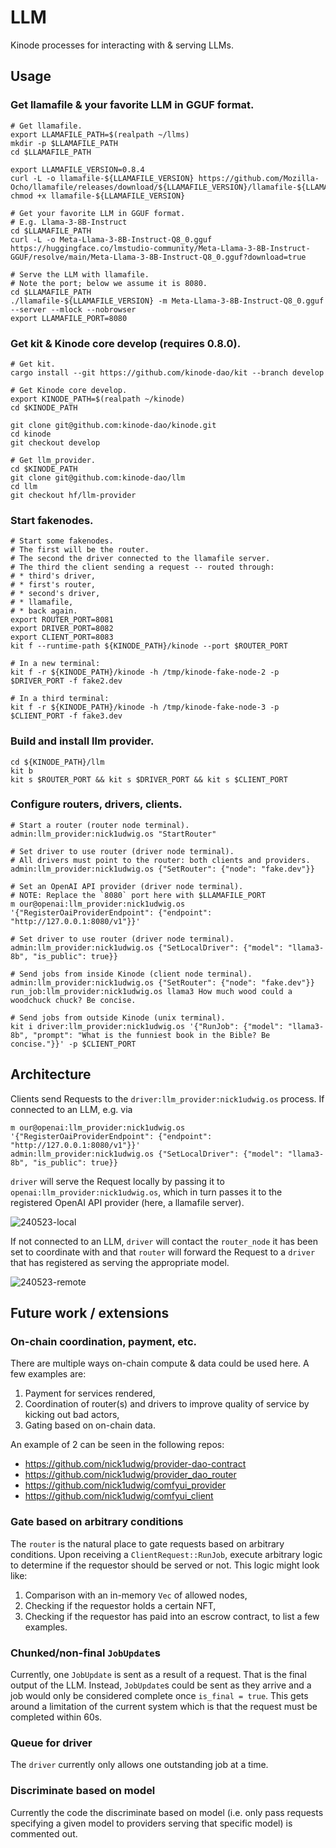 # LLM

Kinode processes for interacting with & serving LLMs.

## Usage

### Get llamafile & your favorite LLM in GGUF format.

```
# Get llamafile.
export LLAMAFILE_PATH=$(realpath ~/llms)
mkdir -p $LLAMAFILE_PATH
cd $LLAMAFILE_PATH

export LLAMAFILE_VERSION=0.8.4
curl -L -o llamafile-${LLAMAFILE_VERSION} https://github.com/Mozilla-Ocho/llamafile/releases/download/${LLAMAFILE_VERSION}/llamafile-${LLAMAFILE_VERSION}
chmod +x llamafile-${LLAMAFILE_VERSION}

# Get your favorite LLM in GGUF format.
# E.g. Llama-3-8B-Instruct
cd $LLAMAFILE_PATH
curl -L -o Meta-Llama-3-8B-Instruct-Q8_0.gguf https://huggingface.co/lmstudio-community/Meta-Llama-3-8B-Instruct-GGUF/resolve/main/Meta-Llama-3-8B-Instruct-Q8_0.gguf?download=true

# Serve the LLM with llamafile.
# Note the port; below we assume it is 8080.
cd $LLAMAFILE_PATH
./llamafile-${LLAMAFILE_VERSION} -m Meta-Llama-3-8B-Instruct-Q8_0.gguf --server --mlock --nobrowser
export LLAMAFILE_PORT=8080
```

### Get kit & Kinode core develop (requires 0.8.0).

```
# Get kit.
cargo install --git https://github.com/kinode-dao/kit --branch develop

# Get Kinode core develop.
export KINODE_PATH=$(realpath ~/kinode)
cd $KINODE_PATH

git clone git@github.com:kinode-dao/kinode.git
cd kinode
git checkout develop

# Get llm_provider.
cd $KINODE_PATH
git clone git@github.com:kinode-dao/llm
cd llm
git checkout hf/llm-provider
```

### Start fakenodes.

```
# Start some fakenodes.
# The first will be the router.
# The second the driver connected to the llamafile server.
# The third the client sending a request -- routed through:
# * third's driver,
# * first's router,
# * second's driver,
# * llamafile,
# * back again.
export ROUTER_PORT=8081
export DRIVER_PORT=8082
export CLIENT_PORT=8083
kit f --runtime-path ${KINODE_PATH}/kinode --port $ROUTER_PORT

# In a new terminal:
kit f -r ${KINODE_PATH}/kinode -h /tmp/kinode-fake-node-2 -p $DRIVER_PORT -f fake2.dev

# In a third terminal:
kit f -r ${KINODE_PATH}/kinode -h /tmp/kinode-fake-node-3 -p $CLIENT_PORT -f fake3.dev
```

### Build and install llm provider.

```
cd ${KINODE_PATH}/llm
kit b
kit s $ROUTER_PORT && kit s $DRIVER_PORT && kit s $CLIENT_PORT
```

### Configure routers, drivers, clients.

```
# Start a router (router node terminal).
admin:llm_provider:nick1udwig.os "StartRouter"

# Set driver to use router (driver node terminal).
# All drivers must point to the router: both clients and providers.
admin:llm_provider:nick1udwig.os {"SetRouter": {"node": "fake.dev"}}

# Set an OpenAI API provider (driver node terminal).
# NOTE: Replace the `8080` port here with $LLAMAFILE_PORT
m our@openai:llm_provider:nick1udwig.os '{"RegisterOaiProviderEndpoint": {"endpoint": "http://127.0.0.1:8080/v1"}}'

# Set driver to use router (driver node terminal).
admin:llm_provider:nick1udwig.os {"SetLocalDriver": {"model": "llama3-8b", "is_public": true}}

# Send jobs from inside Kinode (client node terminal).
admin:llm_provider:nick1udwig.os {"SetRouter": {"node": "fake.dev"}}
run_job:llm_provider:nick1udwig.os llama3 How much wood could a woodchuck chuck? Be concise.

# Send jobs from outside Kinode (unix terminal).
kit i driver:llm_provider:nick1udwig.os '{"RunJob": {"model": "llama3-8b", "prompt": "What is the funniest book in the Bible? Be concise."}}' -p $CLIENT_PORT
```

## Architecture

Clients send Requests to the `driver:llm_provider:nick1udwig.os` process.
If connected to an LLM, e.g. via
```
m our@openai:llm_provider:nick1udwig.os '{"RegisterOaiProviderEndpoint": {"endpoint": "http://127.0.0.1:8080/v1"}}'
admin:llm_provider:nick1udwig.os {"SetLocalDriver": {"model": "llama3-8b", "is_public": true}}
```
`driver` will serve the Request locally by passing it to `openai:llm_provider:nick1udwig.os`, which in turn passes it to the registered OpenAI API provider (here, a llamafile server).

![240523-local](https://github.com/kinode-dao/llm/assets/79381743/47b1c23c-03db-4076-a61f-5e037c66d848)

If not connected to an LLM, `driver` will contact the `router_node` it has been set to coordinate with and that `router` will forward the Request to a `driver` that has registered as serving the appropriate model.

![240523-remote](https://github.com/kinode-dao/llm/assets/79381743/3f87f855-81db-4c08-ad84-a63827c23b16)

## Future work / extensions

### On-chain coordination, payment, etc.

There are multiple ways on-chain compute & data could be used here.
A few examples are:
1. Payment for services rendered,
2. Coordination of router(s) and drivers to improve quality of service by kicking out bad actors,
3. Gating based on on-chain data.

An example of 2 can be seen in the following repos:
* https://github.com/nick1udwig/provider-dao-contract
* https://github.com/nick1udwig/provider_dao_router
* https://github.com/nick1udwig/comfyui_provider
* https://github.com/nick1udwig/comfyui_client

### Gate based on arbitrary conditions

The `router` is the natural place to gate requests based on arbitrary conditions.
Upon receiving a `ClientRequest::RunJob`, execute arbitrary logic to determine if the requestor should be served or not.
This logic might look like:
1. Comparison with an in-memory `Vec` of allowed nodes,
2. Checking if the requestor holds a certain NFT,
3. Checking if the requestor has paid into an escrow contract,
to list a few examples.

### Chunked/non-final `JobUpdate`s

Currently, one `JobUpdate` is sent as a result of a request.
That is the final output of the LLM.
Instead, `JobUpdate`s could be sent as they arrive and a job would only be considered complete once `is_final = true`.
This gets around a limitation of the current system which is that the request must be completed within 60s.

### Queue for driver

The `driver` currently only allows one outstanding job at a time.

### Discriminate based on model

Currently the code the discriminate based on model (i.e. only pass requests specifying a given model to providers serving that specific model) is commented out.
